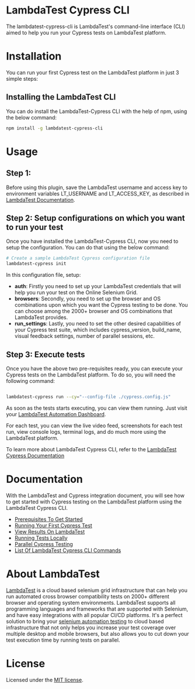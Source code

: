 
# LambdaTest Cypress CLI
The lambdatest-cypress-cli is LambdaTest's command-line interface (CLI) aimed to help you run your Cypress tests on LambdaTest platform.


# Installation

You can run your first Cypress test on the LambdaTest platform in just 3 simple steps:

## Installing the LambdaTest CLI

You can do install the LambdaTest-Cypress CLI with the help of npm, using the below command:

```bash
npm install -g lambdatest-cypress-cli
```


# Usage

## Step 1:

Before using this plugin, save the LambdaTest username and access key to environment variables LT_USERNAME and LT_ACCESS_KEY, as described in [LambdaTest Documentation](https://www.lambdatest.com/support/docs/using-environment-variables-for-authentication-credentials).

## Step 2: Setup configurations on which you want to run your test
Once you have installed the LambdaTest-Cypress CLI, now you need to setup the configuration. You can do that using the below command:




```bash
# Create a sample LambdaTest Cypress configuration file
lambdatest-cypress init
```
In this configuration file, setup:
- **auth**: Firstly you need to set up your LambdaTest credentials that will help you run your test on the Online Selenium Grid.
- **browsers**: Secondly, you need to set up the browser and OS combinations upon which you want the Cypress testing to be done. You can choose among the 2000+ browser and OS combinations that LambdaTest provides.
- **run_settings**: Lastly, you need to set the other desired capabilities of your Cypress test suite, which includes cypress_version, build_name, visual feedback settings, number of parallel sessions, etc.

## Step 3: Execute tests
Once you have the above two pre-requisites ready, you can execute your Cypress tests on the LambdaTest platform. To do so, you will need the following command:

```bash

lambdatest-cypress run --cy="--config-file ./cypress.config.js"
```

As soon as the tests starts executing, you can view them running. Just visit your [LambdaTest Automation Dashboard](https://beta-automation.lambdatest.com/).

For each test, you can view the live video feed, screenshots for each test run, view console logs, terminal logs, and do much more using the LambdaTest platform.



To learn more about LambdaTest Cypress CLI, refer to the [LambdaTest Cypress Documentation](https://www.lambdatest.com/support/docs/getting-started-with-cypress-testing/)

# Documentation

With the LambdaTest and Cypress integration document, you will see how to get started with Cypress testing on the LambdaTest platform using the LambdaTest Cypress CLI.

- [Prerequisites To Get Started](https://www.lambdatest.com/support/docs/getting-started-with-cypress-testing/#/prerequisites)
- [Running Your First Cypress Test](https://www.lambdatest.com/support/docs/getting-started-with-cypress-testing/#/run-first-tests)
- [View Results On LambdaTest](https://www.lambdatest.com/support/docs/getting-started-with-cypress-testing#view-results)
- [Running Tests Locally](https://www.lambdatest.com/support/docs/getting-started-with-cypress-testing#run-locally)
- [Parallel Cypress Testing](https://www.lambdatest.com/support/docs/getting-started-with-cypress-testing#parallel-cypress-testing)
- [List Of LambdaTest Cypress CLI Commands](https://www.lambdatest.com/support/docs/getting-started-with-cypress-testing#cli-commands)




# About LambdaTest

[LambdaTest](https://www.lambdatest.com/) is a cloud based selenium grid infrastructure that can help you run automated cross browser compatibility tests on 2000+ different browser and operating system environments. LambdaTest supports all programming languages and frameworks that are supported with Selenium, and have easy integrations with all popular CI/CD platforms. It's a perfect solution to bring your [selenium automation testing](https://www.lambdatest.com/selenium-automation) to cloud based infrastructure that not only helps you increase your test coverage over multiple desktop and mobile browsers, but also allows you to cut down your test execution time by running tests on parallel.

# License

Licensed under the [MIT license](./LICENSE).